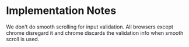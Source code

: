 # Implementation Notes

We don't do smooth scrolling for input validation. All browsers except chrome disregard it and chrome discards the validation info when smooth scroll is used.
